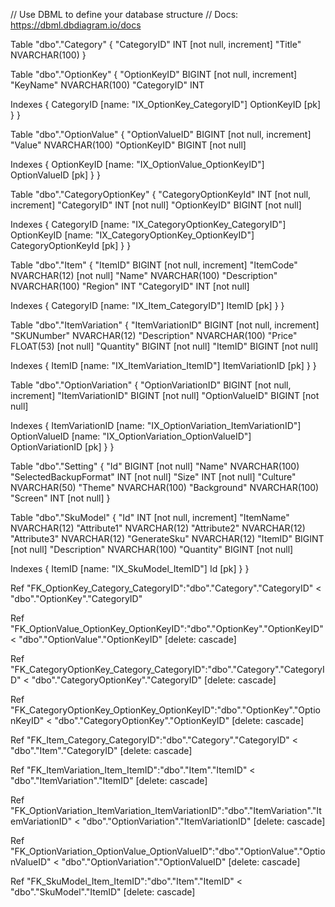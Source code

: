 // Use DBML to define your database structure
// Docs: https://dbml.dbdiagram.io/docs


Table "dbo"."Category" {
  "CategoryID" INT [not null, increment]
  "Title" NVARCHAR(100)
}

Table "dbo"."OptionKey" {
  "OptionKeyID" BIGINT [not null, increment]
  "KeyName" NVARCHAR(100)
  "CategoryID" INT

Indexes {
  CategoryID [name: "IX_OptionKey_CategoryID"]
  OptionKeyID [pk]
}
}

Table "dbo"."OptionValue" {
  "OptionValueID" BIGINT [not null, increment]
  "Value" NVARCHAR(100)
  "OptionKeyID" BIGINT [not null]

Indexes {
  OptionKeyID [name: "IX_OptionValue_OptionKeyID"]
  OptionValueID [pk]
}
}

Table "dbo"."CategoryOptionKey" {
  "CategoryOptionKeyId" INT [not null, increment]
  "CategoryID" INT [not null]
  "OptionKeyID" BIGINT [not null]

Indexes {
  CategoryID [name: "IX_CategoryOptionKey_CategoryID"]
  OptionKeyID [name: "IX_CategoryOptionKey_OptionKeyID"]
  CategoryOptionKeyId [pk]
}
}

Table "dbo"."Item" {
  "ItemID" BIGINT [not null, increment]
  "ItemCode" NVARCHAR(12) [not null]
  "Name" NVARCHAR(100)
  "Description" NVARCHAR(100)
  "Region" INT
  "CategoryID" INT [not null]

Indexes {
  CategoryID [name: "IX_Item_CategoryID"]
  ItemID [pk]
}
}

Table "dbo"."ItemVariation" {
  "ItemVariationID" BIGINT [not null, increment]
  "SKUNumber" NVARCHAR(12)
  "Description" NVARCHAR(100)
  "Price" FLOAT(53) [not null]
  "Quantity" BIGINT [not null]
  "ItemID" BIGINT [not null]

Indexes {
  ItemID [name: "IX_ItemVariation_ItemID"]
  ItemVariationID [pk]
}
}

Table "dbo"."OptionVariation" {
  "OptionVariationID" BIGINT [not null, increment]
  "ItemVariationID" BIGINT [not null]
  "OptionValueID" BIGINT [not null]

Indexes {
  ItemVariationID [name: "IX_OptionVariation_ItemVariationID"]
  OptionValueID [name: "IX_OptionVariation_OptionValueID"]
  OptionVariationID [pk]
}
}

Table "dbo"."Setting" {
  "Id" BIGINT [not null]
  "Name" NVARCHAR(100)
  "SelectedBackupFormat" INT [not null]
  "Size" INT [not null]
  "Culture" NVARCHAR(50)
  "Theme" NVARCHAR(100)
  "Background" NVARCHAR(100)
  "Screen" INT [not null]
}

Table "dbo"."SkuModel" {
  "Id" INT [not null, increment]
  "ItemName" NVARCHAR(12)
  "Attribute1" NVARCHAR(12)
  "Attribute2" NVARCHAR(12)
  "Attribute3" NVARCHAR(12)
  "GenerateSku" NVARCHAR(12)
  "ItemID" BIGINT [not null]
  "Description" NVARCHAR(100)
  "Quantity" BIGINT [not null]

Indexes {
  ItemID [name: "IX_SkuModel_ItemID"]
  Id [pk]
}
}

Ref "FK_OptionKey_Category_CategoryID":"dbo"."Category"."CategoryID" < "dbo"."OptionKey"."CategoryID"

Ref "FK_OptionValue_OptionKey_OptionKeyID":"dbo"."OptionKey"."OptionKeyID" < "dbo"."OptionValue"."OptionKeyID" [delete: cascade]

Ref "FK_CategoryOptionKey_Category_CategoryID":"dbo"."Category"."CategoryID" < "dbo"."CategoryOptionKey"."CategoryID" [delete: cascade]

Ref "FK_CategoryOptionKey_OptionKey_OptionKeyID":"dbo"."OptionKey"."OptionKeyID" < "dbo"."CategoryOptionKey"."OptionKeyID" [delete: cascade]

Ref "FK_Item_Category_CategoryID":"dbo"."Category"."CategoryID" < "dbo"."Item"."CategoryID" [delete: cascade]

Ref "FK_ItemVariation_Item_ItemID":"dbo"."Item"."ItemID" < "dbo"."ItemVariation"."ItemID" [delete: cascade]

Ref "FK_OptionVariation_ItemVariation_ItemVariationID":"dbo"."ItemVariation"."ItemVariationID" < "dbo"."OptionVariation"."ItemVariationID" [delete: cascade]

Ref "FK_OptionVariation_OptionValue_OptionValueID":"dbo"."OptionValue"."OptionValueID" < "dbo"."OptionVariation"."OptionValueID" [delete: cascade]

Ref "FK_SkuModel_Item_ItemID":"dbo"."Item"."ItemID" < "dbo"."SkuModel"."ItemID" [delete: cascade]
